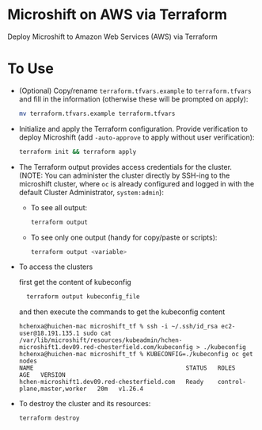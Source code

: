 # Microshift on AWS via Terraform

Deploy Microshift to Amazon Web Services (AWS) via Terraform

# To Use

- (Optional) Copy/rename `terraform.tfvars.example` to `terraform.tfvars` and fill in the information (otherwise these will be prompted on apply):

  ```bash
  mv terraform.tfvars.example terraform.tfvars
  ```

- Initialize and apply the Terraform configuration. Provide verification to deploy Microshift (add `-auto-approve` to apply without user verification):

  ```bash
  terraform init && terraform apply
  ```

- The Terraform output provides access credentials for the cluster. 
  (NOTE: You can administer the cluster directly by SSH-ing to the microshift cluster, where `oc` is already configured and logged in with the default Cluster Administrator, `system:admin`):

  - To see all output:
    ```bash
    terraform output
    ```

  - To see only one output (handy for copy/paste or scripts):
    ```bash
    terraform output <variable>
    ```

- To access the clusters
  
  first get the content of kubeconfig
  ```bash
    terraform output kubeconfig_file
  ```
  and then execute the commands to get the kubeconfig content

  ```
  hchenxa@huichen-mac microshift_tf % ssh -i ~/.ssh/id_rsa ec2-user@18.191.135.1 sudo cat /var/lib/microshift/resources/kubeadmin/hchen-microshift1.dev09.red-chesterfield.com/kubeconfig > ./kubeconfig
  hchenxa@huichen-mac microshift_tf % KUBECONFIG=./kubeconfig oc get nodes
  NAME                                           STATUS   ROLES                         AGE   VERSION
  hchen-microshift1.dev09.red-chesterfield.com   Ready    control-plane,master,worker   20m   v1.26.4
  ```

- To destroy the cluster and its resources:
  ```bash
  terraform destroy
  ```